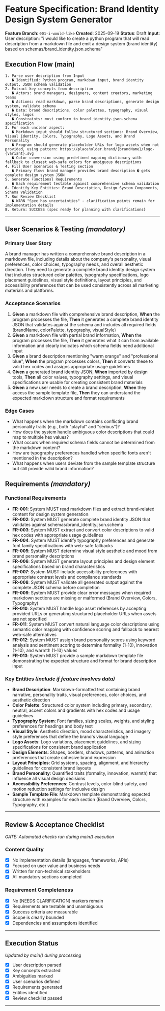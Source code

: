 # Feature Specification: Brand Identity Design System Generator

**Feature Branch**: `001-i-would-like`
**Created**: 2025-09-19
**Status**: Draft
**Input**: User description: "i would like to create a python program that will read description from a markdown file and emit a design system (brand identity) based on schemas/brand_identity.json.schema"

## Execution Flow (main)
```
1. Parse user description from Input
   � Identified: Python program, markdown input, brand identity output, JSON schema validation
2. Extract key concepts from description
   � Actors: brand managers, designers, content creators, marketing teams
   � Actions: read markdown, parse brand descriptions, generate design system, validate schema
   � Data: brand descriptions, color palettes, typography, visual styles, logos
   � Constraints: must conform to brand_identity.json.schema specification
3. For each unclear aspect:
   � Markdown input should follow structured sections: Brand Overview, Visual Identity, Colors, Typography, Logo Assets, and Brand Personality
   � Program should generate placeholder URLs for logo assets when not provided, using pattern: https://placeholder.brand/{brandName}/logo-{variant}.svg
   � Color conversion using predefined mapping dictionary with fallback to closest web-safe colors for ambiguous descriptions
4. Fill User Scenarios & Testing section
   � Primary flow: brand manager provides brand description � gets complete design system JSON
5. Generate Functional Requirements
   � Each requirement testable against comprehensive schema validation
6. Identify Key Entities: Brand Description, Design System Components, Schema Validation
7. Run Review Checklist
   � WARN "Spec has uncertainties" - clarification points remain for implementation details
8. Return: SUCCESS (spec ready for planning with clarifications)
```

---

## User Scenarios & Testing *(mandatory)*

### Primary User Story
A brand manager has written a comprehensive brand description in a markdown file, including details about the company's personality, visual preferences, color choices, typography needs, and overall aesthetic direction. They need to generate a complete brand identity design system that includes structured color palettes, typography specifications, logo placement guidelines, visual style definitions, layout principles, and accessibility preferences that can be used consistently across all marketing materials and platforms.

### Acceptance Scenarios
1. **Given** a markdown file with comprehensive brand description, **When** the program processes the file, **Then** it generates a complete brand identity JSON that validates against the schema and includes all required fields (brandName, colorPalette, typography, visualStyle)
2. **Given** a markdown file with partial brand information, **When** the program processes the file, **Then** it generates what it can from available information and clearly indicates which schema fields need additional input
3. **Given** a brand description mentioning "warm orange" and "professional blue", **When** the program processes colors, **Then** it converts these to valid hex codes and assigns appropriate usage guidelines
4. **Given** a generated brand identity JSON, **When** imported by design tools, **Then** all color values, typography settings, and visual specifications are usable for creating consistent brand materials
5. **Given** a new user needs to create a brand description, **When** they access the sample template file, **Then** they can understand the expected markdown structure and format requirements

### Edge Cases
- What happens when the markdown contains conflicting brand personality traits (e.g., both "playful" and "serious")?
- How does the system handle ambiguous color descriptions that could map to multiple hex values?
- What occurs when required schema fields cannot be determined from the markdown content?
- How are typography preferences handled when specific fonts aren't mentioned in the description?
- What happens when users deviate from the sample template structure but still provide valid brand information?

## Requirements *(mandatory)*

### Functional Requirements
- **FR-001**: System MUST read markdown files and extract brand-related content for design system generation
- **FR-002**: System MUST generate complete brand identity JSON that validates against schemas/brand_identity.json.schema
- **FR-003**: System MUST extract and convert color descriptions to valid hex codes with appropriate usage guidelines
- **FR-004**: System MUST identify typography preferences and generate font family specifications with web-safe fallbacks
- **FR-005**: System MUST determine visual style aesthetic and mood from brand personality descriptions
- **FR-006**: System MUST generate layout principles and design element specifications based on brand characteristics
- **FR-007**: System MUST include accessibility preferences with appropriate contrast levels and compliance standards
- **FR-008**: System MUST validate all generated output against the complete JSON schema before completion
- **FR-009**: System MUST provide clear error messages when required markdown sections are missing or malformed (Brand Overview, Colors, Typography)
- **FR-010**: System MUST handle logo asset references by accepting provided URLs or generating structured placeholder URLs when assets are not specified
- **FR-011**: System MUST convert natural language color descriptions using semantic color mapping with confidence scoring and fallback to nearest web-safe alternatives
- **FR-012**: System MUST assign brand personality scores using keyword analysis and sentiment scoring to determine formality (1-10), innovation (1-10), and warmth (1-10) values
- **FR-013**: System MUST provide a sample markdown template file demonstrating the expected structure and format for brand description input

### Key Entities *(include if feature involves data)*
- **Brand Description**: Markdown-formatted text containing brand narrative, personality traits, visual preferences, color choices, and aesthetic direction
- **Color Palette**: Structured color system including primary, secondary, neutral, accent colors and gradients with hex codes and usage guidelines
- **Typography System**: Font families, sizing scales, weights, and styling preferences for headings and body text
- **Visual Style**: Aesthetic direction, mood characteristics, and imagery style preferences that define the brand's visual language
- **Logo Assets**: Logo variations, placement guidelines, and sizing specifications for consistent brand application
- **Design Elements**: Shapes, borders, shadows, patterns, and animation preferences that create cohesive brand expression
- **Layout Principles**: Grid systems, spacing, alignment, and hierarchy guidelines for consistent brand layouts
- **Brand Personality**: Quantified traits (formality, innovation, warmth) that influence all visual design decisions
- **Accessibility Preferences**: Contrast levels, color-blind safety, and motion reduction settings for inclusive design
- **Sample Template File**: Markdown template demonstrating expected structure with examples for each section (Brand Overview, Colors, Typography, etc.)

---

## Review & Acceptance Checklist
*GATE: Automated checks run during main() execution*

### Content Quality
- [x] No implementation details (languages, frameworks, APIs)
- [x] Focused on user value and business needs
- [x] Written for non-technical stakeholders
- [x] All mandatory sections completed

### Requirement Completeness
- [x] No [NEEDS CLARIFICATION] markers remain
- [x] Requirements are testable and unambiguous
- [x] Success criteria are measurable
- [x] Scope is clearly bounded
- [x] Dependencies and assumptions identified

---

## Execution Status
*Updated by main() during processing*

- [x] User description parsed
- [x] Key concepts extracted
- [x] Ambiguities marked
- [x] User scenarios defined
- [x] Requirements generated
- [x] Entities identified
- [x] Review checklist passed

---